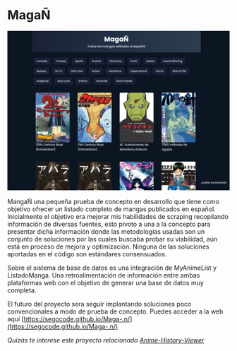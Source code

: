 # MagaÑ

<img src="https://github.com/SegoCode/Maga-.n/blob/main/media/demo.png">

MangaÑ una pequeña prueba de concepto en desarrollo que tiene como objetivo ofrecer un listado completo de mangas publicados en español. Inicialmente el objetivo era mejorar mis habilidades de scraping recopilando información de diversas fuentes, esto pivoto a una a la concepto para presentar dicha información donde las metodologías usadas son un conjunto de soluciones por las cuales buscaba probar su viabilidad, aún está en proceso de mejora y optimización. Ninguna de las soluciones aportadas en el código son estándares consensuados.

Sobre el sistema de base de datos es una integración de MyAnimeList y ListadoManga. Una retroalimentación de información entre ambas plataformas web con el objetivo de generar una base de datos muy completa.

El futuro del proyecto sera seguir implantando soluciones poco convencionales a modo de prueba de concepto. Puedes acceder a la web aquí [https://segocode.github.io/Maga-.n/](https://segocode.github.io/Maga-.n/)

_Quizás te interese este proyecto relacionado [Anime-History-Viewer](https://github.com/SegoCode/Anime-History-Viewer)_
